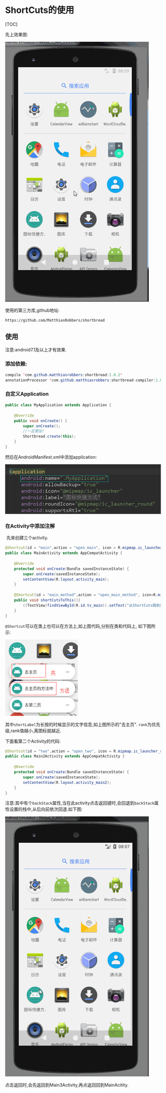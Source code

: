 # ShortCuts的使用

[TOC]

先上效果图:


  ![1](1.gif)



使用的第三方库,github地址:

~~~~
https://github.com/MatthiasRobbers/shortbread
~~~~

## 使用

注意:android7.1及以上才有效果.

### 添加依赖:

~~~~JAVA
compile 'com.github.matthiasrobbers:shortbread:1.0.2'
annotationProcessor 'com.github.matthiasrobbers:shortbread-compiler:1.0.2'
~~~~

### 自定义Application

~~~~JAVA
public class MyApplication extends Application {

    @Override
    public void onCreate() {
        super.onCreate();
        //一定要加!
        Shortbread.create(this);
    }
}
~~~~

然后在AndroidManifest.xml中添加application:

  ![2](2.png)



### 在Activity中添加注解

​	先来创建三个activity.

~~~~JAVA
@Shortcut(id = "main",action = "open_main", icon = R.mipmap.ic_launcher_round, rank =             1,shortLabel = "去主页")
public class MainActivity extends AppCompatActivity {

    @Override
    protected void onCreate(Bundle savedInstanceState) {
        super.onCreate(savedInstanceState);
        setContentView(R.layout.activity_main);
    }

    @Shortcut(id = "main_method",action = "open_main_method", icon=R.mipmap.ic_launcher,         rank = 2,shortLabel = "去主页的方法中",disabledMessage = "传个消息,不知道有什么用")
    public void shortCutsToThis(){
        ((TextView)findViewById(R.id.tv_main)).setText("从ShortCuts跳到这个方法");
    }
}
~~~~

`@Shortcut`可以在类上也可以在方法上,如上图代码,分别在类和代码上, 如下图所示:

 ![3](3.png)



其中`shortLabel`为长按的时候显示的文字信息,如上图所示的"去主页". `rank`为优先级,rank值越小,离图标就越近.



下面看第二个Activity的代码:

~~~~JAVA
@Shortcut(id = "two",action = "open_two", icon = R.mipmap.ic_launcher_round, rank =          3,shortLabel = "去第二页",backStack = {MainActivity.class,Main3Activity.class})
public class Main2Activity extends AppCompatActivity {

    @Override
    protected void onCreate(Bundle savedInstanceState) {
        super.onCreate(savedInstanceState);
        setContentView(R.layout.activity_main2);
    }
}

~~~~

注意:其中有个`backStack`属性,当在此activity点击返回键时,会回退到`backStack`属性设置的栈中,从后向前依次回退.如下图:

  ![6](6.gif)

点击返回时,会先返回到Main3Activity,再点返回回到MainAcitity.